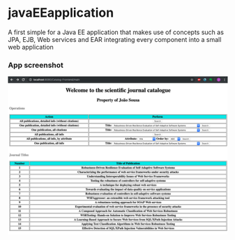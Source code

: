 # javaEEapplication
A first simple for a Java EE application that makes use of concepts such as JPA, EJB, Web services and EAR integrating every component into a small web application 

### App screenshot
![](screenshots/appFront.png "")
